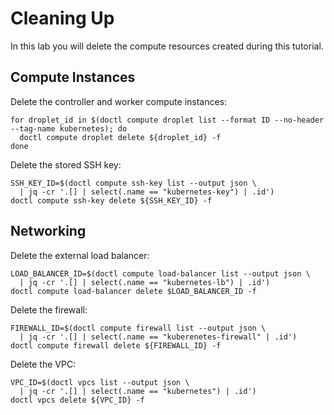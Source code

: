 # Cleaning Up

In this lab you will delete the compute resources created during this tutorial.

## Compute Instances

Delete the controller and worker compute instances:

```
for droplet_id in $(doctl compute droplet list --format ID --no-header --tag-name kubernetes); do
  doctl compute droplet delete ${droplet_id} -f
done

```

Delete the stored SSH key:
```
SSH_KEY_ID=$(doctl compute ssh-key list --output json \
  | jq -cr '.[] | select(.name == "kubernetes-key") | .id')
doctl compute ssh-key delete ${SSH_KEY_ID} -f
```

## Networking

Delete the external load balancer:

```
LOAD_BALANCER_ID=$(doctl compute load-balancer list --output json \
  | jq -cr '.[] | select(.name == "kubernetes-lb") | .id')
doctl compute load-balancer delete $LOAD_BALANCER_ID -f

```

Delete the firewall:

```
FIREWALL_ID=$(doctl compute firewall list --output json \
  | jq -cr '.[] | select(.name == "kuberenetes-firewall" | .id')
doctl compute firewall delete ${FIREWALL_ID} -f
```

Delete the VPC:

```
VPC_ID=$(doctl vpcs list --output json \
  | jq -cr '.[] | select(.name == "kubernetes") | .id')
doctl vpcs delete ${VPC_ID} -f

```
